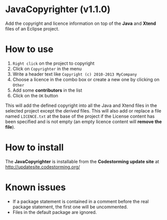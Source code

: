 JavaCopyrighter (v1.1.0)
===============

Add the copyright and licence information on top of the __Java__ and __Xtend__ files of an Eclipse project.

How to use
==========

1. `Right click` on the project to copyright
2. Click on `Copyrighter` in the menu
3. Write a header text like `Copyright (c) 2010-2013 MyCompany`
4. Choose a licence in the combo box or create a new one by clicking on `Other`
5. Add some __contributors__ in the list
6. Click on the `OK` button

This will add the defined copyright into all the Java and Xtend files in the selected project except the _derived_ files.
This will also add or replace a file named `LICENCE.txt` at the base of the project if the License content
has been specified and is not empty (an empty licence content will __remove the file__).

How to install
==============

The __JavaCopyrighter__ is installable from the __Codestorming update site__
at http://updatesite.codestorming.org/

Known issues
============

* If a package statement is contained in a comment before the real package statement,
the first one will be uncommented.
* Files in the default package are ignored.
